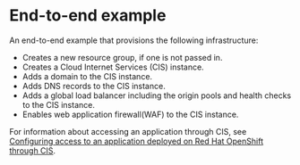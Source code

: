 # End-to-end example

An end-to-end example that provisions the following infrastructure:
- Creates a new resource group, if one is not passed in.
- Creates a Cloud Internet Services (CIS) instance.
- Adds a domain to the CIS instance.
- Adds DNS records to the CIS instance.
- Adds a global load balancer including the origin pools and health checks to the CIS instance.
- Enables web application firewall(WAF) to the CIS instance.


For information about accessing an application through CIS, see [Configuring access to an application deployed on Red Hat OpenShift through CIS](https://github.com/terraform-ibm-modules/terraform-ibm-cis/tree/main/docs/access-ocp-api-through-cis.md).
